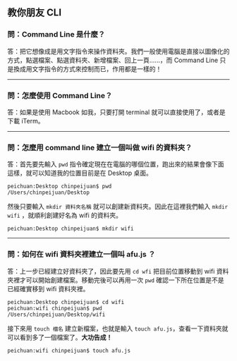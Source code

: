 ## 教你朋友 CLI

### 問：Command Line 是什麼？
答：把它想像成是用文字指令來操作資料夾。我們一般使用電腦是直接以圖像化的方式，點選檔案、點選資料夾、新增檔案、回上一頁......，而 Command Line 只是換成用文字指令的方式來控制而已，作用都是一樣的！

***

### 問：怎麼使用 Command Line？
答：如果是使用 Macbook 如我，只要打開 terminal 就可以直接使用了，或者是下載 iTerm。

***

### 問：怎麼用 command line 建立一個叫做 wifi 的資料夾？
答：首先要先輸入 `pwd` 指令確定現在在電腦的哪個位置，跑出來的結果會像下面這樣，就可以知道我的位置目前是在 Desktop 桌面。  

```
peichuan:Desktop chinpeijuan$ pwd
/Users/chinpeijuan/Desktop
```

然後只要輸入 `mkdir 資料夾名稱` 就可以創建新資料夾。因此在這裡我們輸入 `mkdir wifi` ，就順利創建好名為 wifi 的資料夾。

```
peichuan:Desktop chinpeijuan$ mkdir wifi
```

***

### 問：如何在 wifi 資料夾裡建立一個叫 afu.js ？
答：上一步已經建立好資料夾了，因此要先用 `cd wfi` 把目前位置移動到 wifi 資料夾裡才可以開始創建檔案。移動完後可以再用一次 `pwd` 確認一下所在位置是不是已經確實移到 wifi 資料夾裡。

```
peichuan:Desktop chinpeijuan$ cd wifi
peichuan:wifi chinpeijuan$ pwd
/Users/chinpeijuan/Desktop/wifi
```

接下來用 `touch 檔名` 建立新檔案，也就是輸入 `touch afu.js`，查看一下資料夾就可以看到多了一個檔案了。**大功告成！**

```
peichuan:wifi chinpeijuan$ touch afu.js
```